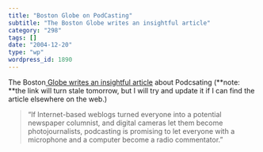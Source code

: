 ```yaml
---
title: "Boston Globe on PodCasting"
subtitle: "The Boston Globe writes an insightful article"
category: "298"
tags: []
date: "2004-12-20"
type: "wp"
wordpress_id: 1890
---
```

The Boston[ Globe writes an insightful article](http://www.boston.com/news/nation/articles/2004/12/20/through_ipod_technology_anyone_can_be_a_broadcaster/) about Podcsating (**note: **the link will turn stale tomorrow, but I will try and update it if I can find the article elsewhere on the web.)
> “If Internet-based weblogs turned everyone into a potential newspaper columnist, and digital cameras let them become photojournalists, podcasting is promising to let everyone with a microphone and a computer become a radio commentator.”